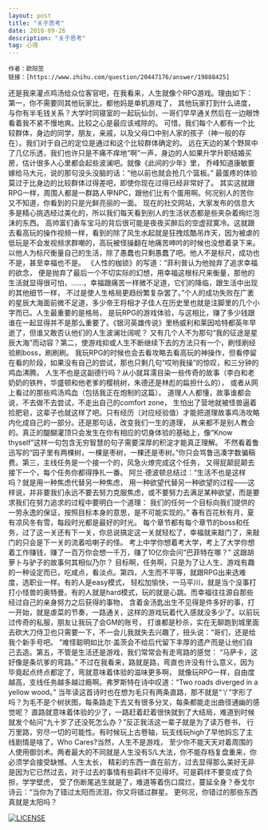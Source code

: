```yaml
---
layout: post
title: "关于思考"
date: 2018-09-26
description: "关于思考"
tag: 心得
---   
```


    作者：欧阳笠
    链接：[https://www.zhihu.com/question/20447176/answer/19888425]


 还是我来灌点鸡汤给众位客官吧，在我看来，人生就像个RPG游戏。理由如下：第一，你不需要同其他玩家比，都他妈是单机游戏了，
其他玩家打到什么进度，与你有半毛钱关系？大学时同寝室的一起玩仙剑，一哥们早早通关然后在一边眼馋看着我不紧不慢地爽。比较之心是最应该戒除的。
可惜，我们每个人都有一个比较群体，身边的同学，朋友，亲戚，以及父母口中别人家的孩子（神一般的存在）。我们对于自己的定位是通过和这个比较群体确定的。
远在天边的某个野屌中了几亿乐透，我们也许只是不痛不痒地“啊”一声，身边的人如果升学升职结婚买房，估计很多人心里都会起些波澜吧。就像《此间的少年》里，
乔峰知道康敏要嫁给马大元，说的那句没头没脑的话：“他以前也就会抢几个篮板。” 最蛋疼的体验莫过于比身边的比较群体过得差吧，即使你现在过得已经非常好了。
其实这就跟RPG一样，周围人都是一群路人甲NPC，跟他们比有个蛋用啊。何况别人的苦你又不知道，你看到的只是光鲜亮丽的一面。
现在的社交网站，大家发布的信息大多是精心挑选经过美化的，所以我们每天看到别人的生活状态都是些夹杂着绚烂泡沫的东西。
高帅富们香车宝马的背后很可能是夜夜买醉后的空虚寂寞冷。这就跟去看高玩的操作视频一样，看到的除了风生水起就是狂拽炫酷吊炸天，因为被虐的低玩是不会发视频求群嘲的，高玩被怪操翻在地痛苦呻吟的时候也没想着录下来。
以他人为标尺衡量自己的生活，除了愚蠢也只剩愚蠢了吧。他人不是标尺，成功也不是，甚至幸福也不是。 《人性的枷锁》的写道：“菲利普认为他抛弃了追求幸福的欲念，
便是抛弃了最后一个不切实际的幻想，用幸福这根标尺来衡量，那他的生活就显得很可怕，……，幸福跟痛苦一样微不足道，它们的降临，跟生活中出现的其他细节一样，
不过是使人生格局更趋纷繁复杂罢了。”个人的成功失败在广袤的星辰大海面前微不足道，多少帝王将相才子佳人在历史里也就是注脚里的几个小字而已。人生最重要的是格局，
是玩RPG的游戏体验，与这相比，赚了多少钱跟谁在一起显得并不是那么重要了。《银河英雄传说》里杨威利和莱因哈特都英年早逝了，但谁又敢否认他们的人生波澜壮阔呢？
又有几个人不为那句“我的征途是星辰大海”而动容？第二，使游戏抑或人生不断继续下去的方法只有一个，刷怪刷经验刷boss，刷刷刷。
我玩RPG的时候也会去看攻略去看高玩的神操作，但看停留在看的阶段，如果没有自己的尝试，那也只剩几句“哎哟我操”的惊叹，和三分钟的鸡血沸腾。
人生不也是这副德行吗？从小就耳濡目染一些传奇的故事（李白和老奶奶的铁杵，华盛顿和他老爹的樱桃树，朱德还是林彪的扁担什么的），
或者从网上看过的那些鸡汤鸡血（包括我正在炮制的这篇）。 道理人人都懂，故事谁都会说，不去做不去尝试，不走出自己的comfort zone，
生怕出了营地就被怪兽逼着捡肥皂，这辈子也就这样了吧。只有经历（对应经验值）才能把道理故事鸡汤攻略内化成自己的一部分。还是那句话，改变我们一生的道理，
从来都不是别人教会的。真正的醍醐灌顶只会发生在你有相应的切身体验的基础上，像“Know thyself”这样一句包含无穷智慧的句子需要深厚的积淀才能真正理解。
不然看着鲁迅写的“园子里有两棵树，一棵是枣树，一棵还是枣树。”你只会骂鲁迅凑字数骗稿费。第三，主线任务是一个接一个的，风急火燎完成这个任务，
又得屁颠屁颠去接下一个，每个任务你都得挣扎一番。
阿兰·德波顿总结过：“生活不也是这样吗？就是用一种焦虑代替另一种焦虑，
用一种欲望代替另一种欲望的过程——这样说，并非要我们永远不要去努力克服焦虑，或不要努力去满足某种欲望，而是要求我们在努力追求的过程中要明白一个道理：
我们的任何一个目标向我们提供的一劳永逸的保证，按照目标本身的意思，是不可能实现的。” 春有百花秋有月，夏有凉风冬有雪，每段时光都是最好的时光。
每个章节都有每个章节的boss和任务，过了这一关还有下一关，你总说搞定这一关就轻松了，幸福就来敲门了，来敲门的只会是下一关的流着哈喇子的怪。
考上中学你想着考大学，考上了大学你想着工作赚钱，赚了一百万你会想一千万，赚了10亿你会问“巴菲特在哪？” 这跟胡萝卜与驴子的故事何其相似乃尔？
目标啊，任务啊，只是为了让人生、游戏有趣的一种设定而已，吃咸点，看淡点。第四，人生而不平等，就跟RPG出来选难度，选职业一样。有的人是easy模式，
轻松加愉快，一马平川，就是当个没事打打小怪兽的奥特曼。有的人就是hard模式，玩的就是心跳。而幸福往往源自那些经过自己的亲身努力之后获得的事物，
含着金汤匙出生不见得是件多好的事，打一开始，就是虐菜的节奏，一路通关，这样的游戏玩着代入感就没多少了。以前玩过传奇的私服，朋友让我玩了会GM的账号，
打谁都是秒杀，实在无聊跑到城里面去砍大刀侍卫也只需要一下，不一会儿我就失去兴趣了，扭头说：“哥们，还是给我个新手号吧。
”难怪聪明如比尔·盖茨会不给后代留下丰厚的遗产而是让他们自己去造。第五，不管是生活还是游戏，我们常常会有走弯路的感觉：
“马萨卡，这好像是条坑爹的弯路。” 不过在我看来，路就是路，弯直也许没有什么意义，因为毕竟起点终点都定了，弯就意味着体验的滋味更多啊，
就像玩RPG一样，自由度越高，支线任务越多越过瘾啊。弗罗斯特在诗中叹道：“Two roads diverged in a yellow wood。”
当年读这首诗时也在想为毛只有两条直路，那不就是“丫”字形了吗？为毛不是个树状图，每条路走下去又有很多分叉，每条都能走出曲径通幽的感觉呢？
直路就意味着体验的少了，一路赶着赶着很快就到了大结局，难道到时候就发个帖问“九十岁了还没死怎么办？”反正我活这一辈子就是为了读万卷书，
行万里路，穷尽一切的可能性。有时候玩上古卷轴，玩支线玩high了早他妈忘了主线剧情是啥了，Who Cares?当然，人生不是游戏，
至少你不能天天对着周围的人使用御剑术。两者最大的不同就是人生没有S/L大法，你不能存档复盘重来，你必须学会接受缺憾。人生太长，
精彩的东西一直在前方，过去显得那么美好无非是因为它已然过去，对于过去的事情有些羁绊不见得坏。可是羁绊不要变成了负担，学学壁虎，
受了伤断尾逃生就是了，难道等着伤口腐烂，蔓延全身？泰戈尔诗云：“当你为了错过太阳而流泪，你又将错过群星。
更何况，你错过的那些东西真就是太阳吗？

[![LICENSE](https://img.shields.io/badge/license-Anti%20996-blue.svg)](https://github.com/996icu/996.ICU/blob/master/LICENSE)


